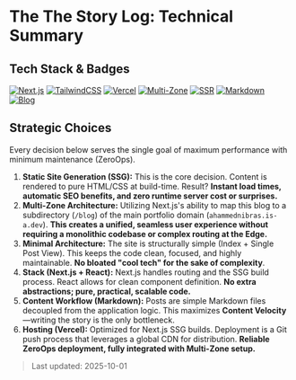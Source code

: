 # The The Story Log: Technical Summary

## Tech Stack & Badges
[![Next.js](https://img.shields.io/badge/Next.js-000000?style=for-the-badge&logo=nextdotjs&logoColor=white)](https://nextjs.org/) [![TailwindCSS](https://img.shields.io/badge/Tailwind_CSS-38B2AC?style=for-the-badge&logo=tailwind-css&logoColor=white)](https://tailwindcss.com/) [![Vercel](https://img.shields.io/badge/Vercel-000000?style=for-the-badge&logo=vercel&logoColor=white)](https://vercel.com/) [![Multi-Zone](https://img.shields.io/badge/Next.js-Multi--Zone-blueviolet?style=for-the-badge)](https://nextjs.org/docs/advanced-features/multi-zones) [![SSR](https://img.shields.io/badge/SSR-Server--Side--Rendering-orange?style=for-the-badge)](https://nextjs.org/docs/pages/building-your-application/rendering/server-side-rendering) [![Markdown](https://img.shields.io/badge/Markdown-000000?style=for-the-badge&logo=markdown&logoColor=white)](https://daringfireball.net/projects/markdown/) [![Blog](https://img.shields.io/badge/My%20Blog-ff4088?style=for-the-badge&logo=readme&logoColor=white)](https://ahammednibras.is-a.dev/blog)

## Strategic Choices
Every decision below serves the single goal of maximum performance with minimum maintenance (ZeroOps).

1. **Static Site Generation (SSG):** This is the core decision. Content is rendered to pure HTML/CSS at build-time. Result? **Instant load times, automatic SEO benefits, and zero runtime server cost or surprises.**
2. **Multi-Zone Architecture:** Utilizing Next.js's ability to map this blog to a subdirectory (```/blog```) of the main portfolio domain (```ahammednibras.is-a.dev```). **This creates a unified, seamless user experience without requiring a monolithic codebase or complex routing at the Edge.**
3. **Minimal Architecture:** The site is structurally simple (Index + Single Post View). This keeps the code clean, focused, and highly maintainable. **No bloated "cool tech" for the sake of complexity**.
4. **Stack (Next.js + React):** Next.js handles routing and the SSG build process. React allows for clean component definition. **No extra abstractions; pure, practical, scalable code.**
5. **Content Workflow (Markdown):** Posts are simple Markdown files decoupled from the application logic. This maximizes **Content Velocity**—writing the story is the only bottleneck.
6. **Hosting (Vercel):** Optimized for Next.js SSG builds. Deployment is a Git push process that leverages a global CDN for distribution. **Reliable ZeroOps deployment, fully integrated with Multi-Zone setup.**

> Last updated: 2025-10-01